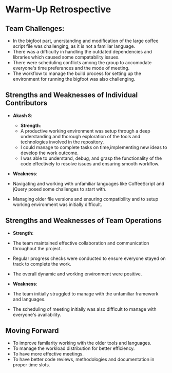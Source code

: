 # Warm-Up Retrospective

## Team Challenges:
- In the bigfoot part, unerstanding and modification of the large coffee script file was challenging, as it is not a familiar language.
- There was a difficulty in handling the outdated dependencies and libraries which caused some compatability issues.
- There were scheduling conflicts among the group to accomodate everyone's time preferances and the mode of meeting.
- The workflow to manage the build process for setting up the environment for running the bigfoot was also challenging.

## Strengths and Weaknesses of Individual Contributors

 - **Akash S**:
   - **Strength**: 
    - A productive working environment was setup through a deep understanding and thorough exploration of the tools and technologies involved in the repository.
    - I could manage to complete tasks on time,implementing new ideas to develop the work outcome.
    - I was able to understand, debug, and grasp the functionality of the code effectively to resolve issues and ensuring smooth workflow.

 - **Weakness**:
  - Navigating and working with unfamiliar languages like CoffeeScript and jQuery posed some challenges to start with.
  - Managing older file versions and ensuring compatibility and to setup working environment was initially difficult. 



## Strengths and Weaknesses of Team Operations

- **Strength**: 
 - The team maintained effective collaboration and communication throughout the project.
 - Regular progress checks were conducted to ensure everyone stayed on track to complete the work.
 - The overall dynamic and working environment were positive.

- **Weakness**:
 - The team initially struggled to manage with the unfamiliar framework and languages.
 - The scheduling of meeting initially was also difficult to manage with everyone's availability.  


## Moving Forward

- To improve familarity working with the older tools and languages.
- To manage the workload distribution for better efficiency.
- To have more effective meetings.
- To have better code reviews, methodologies and documentation in proper time slots. 
  

